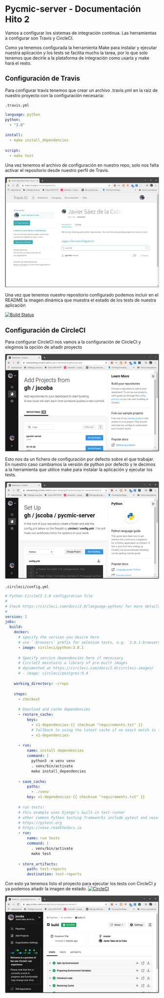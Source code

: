 # Pycmic-server - Documentación Hito 2

Vamos a configurar los sistemas de integración contínua. Las herramientas a configurar son Travis y CircleCI.

Como ya tenemos configurada la herramienta Make para instalar y ejecutar nuestra aplicación y los tests se facilita mucho la tarea, por lo que solo tenemos que decirle a la plataforma de integración como usarla y make hará el resto.

## Configuración de Travis

Para configurar travis tenemos que crear un archivo .travis.yml en la raiz de nuestro proyecto con la configuración necesaria:

`.travis.yml`

```yml
language: python
python:
  - "3.8"

install:
  - make install_dependencies

script:
  - make test

```

Una vez tenemos el archivo de configuración en nuestro repo, solo nos falta activar el repositorio desde nuestro perfil de Travis.

![](img/travis.png)

Una vez que tenemos nuestro repositorio configurado podemos incluir en el README la imagen dinámica que muestra el estado de los tests de nuestra aplicación

[![Build Status](https://travis-ci.org/jscoba/pycmic-server.svg?branch=master)](https://travis-ci.org/jscoba/pycmic-server) 

## Configuración de CircleCI

Para configurar CircleCI nos vamos a la configuración de CircleCI y elegimos la opción de añadir proyecto

![](img/circle1.png)

Esto nos da un fichero de configuración por defecto sobre el que trabajar. En nuestro caso cambiamos la versión de python por defecto y le decimos a la herramienta que utilice make para instalar la aplicación y ejecutar los tests.

![](img/circle2.png)

`.circleci/config.yml`

```yml
# Python CircleCI 2.0 configuration file
#
# Check https://circleci.com/docs/2.0/language-python/ for more details
#
version: 2
jobs:
  build:
    docker:
      # specify the version you desire here
      # use `-browsers` prefix for selenium tests, e.g. `3.6.1-browsers`
      - image: circleci/python:3.8.1

      # Specify service dependencies here if necessary
      # CircleCI maintains a library of pre-built images
      # documented at https://circleci.com/docs/2.0/circleci-images/
      # - image: circleci/postgres:9.4

    working_directory: ~/repo

    steps:
      - checkout

      # Download and cache dependencies
      - restore_cache:
          keys:
            - v1-dependencies-{{ checksum "requirements.txt" }}
            # fallback to using the latest cache if no exact match is found
            - v1-dependencies-

      - run:
          name: install dependencies
          command: |
            python3 -m venv venv
            . venv/bin/activate
            make install_dependencies

      - save_cache:
          paths:
            - ./venv
          key: v1-dependencies-{{ checksum "requirements.txt" }}

      # run tests!
      # this example uses Django's built-in test-runner
      # other common Python testing frameworks include pytest and nose
      # https://pytest.org
      # https://nose.readthedocs.io
      - run:
          name: run tests
          command: |
            . venv/bin/activate
            make test

      - store_artifacts:
          path: test-reports
          destination: test-reports
```

Con esto ya tenemos listo el proyecto para ejecutar los tests con CircleCI y ya podemos añadir la imagen de estado. [![CircleCI](https://circleci.com/gh/jscoba/pycmic-server.svg?style=svg)](https://circleci.com/gh/jscoba/pycmic-server)

![](img/circle3.png)